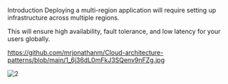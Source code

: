 Introduction
Deploying a multi-region application will require setting up infrastructure across multiple regions.

This will ensure high availability, fault tolerance, and low latency for your users globally.

https://github.com/mrjonathanm/Cloud-architecture-patterns/blob/main/1_6j36dL0mFkJ3SQenv9nFZg.jpg

![2](ttps://github.com/mrjonathanm/Cloud-architecture-patterns/blob/main/1_6j36dL0mFkJ3SQenv9nFZg.jpg)

